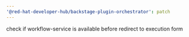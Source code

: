```yaml
---
'@red-hat-developer-hub/backstage-plugin-orchestrator': patch
---
```


check if workflow-service is available before redirect to execution form
